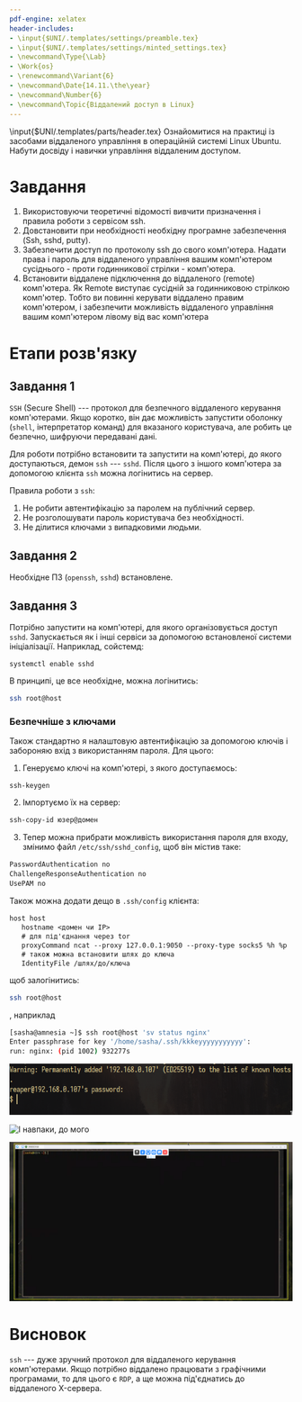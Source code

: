 ```yaml
---
pdf-engine: xelatex
header-includes:
- \input{$UNI/.templates/settings/preamble.tex}
- \input{$UNI/.templates/settings/minted_settings.tex}
- \newcommand\Type{\Lab}
- \Work{os}
- \renewcommand\Variant{6}
- \newcommand\Date{14.11.\the\year}
- \newcommand\Number{6}
- \newcommand\Topic{Віддалений доступ в Linux}
---
```


\input{$UNI/.templates/parts/header.tex}
Ознайомитися на практиці із засобами віддаленого управління в
операційній системі Linux Ubuntu. Набути досвіду і навички управління
віддаленим доступом.

# Завдання

1. Використовуючи теоретичні відомості вивчити призначення і правила роботи з
сервісом ssh.
2. Довстановити при необхідності необхідну програмне забезпечення (Ssh, sshd,
putty).
3. Забезпечити доступ по протоколу ssh до свого комп'ютера. Надати права і
пароль для віддаленого управління вашим комп'ютером сусіднього - проти
годинникової стрілки - комп'ютера.
4. Встановити віддалене підключення до віддаленого (remote) комп'ютера. Як
Remote виступає сусідній за годинниковою стрілкою комп'ютер. Тобто ви повинні
керувати віддалено правим комп'ютером, і забезпечити можливість віддаленого
управління вашим комп'ютером лівому від вас комп'ютера

# Етапи розв'язку

## Завдання 1

`SSH` (Secure Shell) --- протокол для безпечного
віддаленого керування комп'ютерами. Якщо коротко,
він дає можливість запустити оболонку (`shell`, інтерпретатор команд)
для вказаного користувача, але робить це безпечно,
шифруючи передавані дані.

Для роботи потрібно встановити та
запустити на комп'ютері, до якого доступаються, демон
`ssh` --- `sshd`. Після цього з іншого комп'ютера за допомогою
клієнта `ssh` можна логінитись на сервер.

Правила роботи з `ssh`:

1. Не робити автентифікацію за паролем на публічний сервер.
2. Не розголошувати пароль користувача без необхідності.
3. Не ділитися ключами з випадковими людьми.

## Завдання 2

Необхідне ПЗ (`openssh`, `sshd`) встановлене.

## Завдання 3

Потрібно запустити на комп'ютері, для
якого організовується доступ `sshd`.
Запускається як і інші сервіси за допомогою
встановленої системи ініціалізації. Наприклад,
сойстемд:

```
systemctl enable sshd
```

В принципі, це все необхідне, можна логінитись:

```sh
ssh root@host
```

### Безпечніше з ключами

Також стандартно я налаштовую автентифікацію
за допомогою ключів і забороняю вхід з використанням
пароля. Для цього:

1. Генеруємо ключі на комп'ютері, з якого доступаємось:

```
ssh-keygen
```

2. Імпортуємо їх на сервер:

```sh
ssh-copy-id юзер@домен
```

3. Тепер можна прибрати можливість використання пароля для входу,
змінимо файл `/etc/ssh/sshd_config`, щоб він містив таке:

```sh
PasswordAuthentication no
ChallengeResponseAuthentication no
UsePAM no
```

Також можна додати дещо в
`.ssh/config` клієнта:

```
host host
   hostname <домен чи IP>
   # для під'єднання через tor
   proxyCommand ncat --proxy 127.0.0.1:9050 --proxy-type socks5 %h %p
   # також можна встановити шлях до ключа
   IdentityFile /шлях/до/ключа
```

щоб залогінитись:

```sh
ssh root@host
```
, наприклад
```sh
[sasha@amnesia ~]$ ssh root@host 'sv status nginx'
Enter passphrase for key '/home/sasha/.ssh/kkkeyyyyyyyyyyy':
run: nginx: (pid 1002) 932277s
```

![ssh до комп'ютера одногрупника](ssh.png)

![І навпаки, до мого](/home/sasha/Documents/uni/os/lab_6/photo_2023-11-14_09-52-10.jpg)

![Під'єднаний до іншого комп'ютера за допомогою RustDesk](scr.png)

# Висновок

`ssh` --- дуже зручний протокол для
віддаленого керування комп'ютерами.
Якщо потрібно віддалено працювати
з графічними програмами, то для цього
є `RDP`, а ще можна під'єднатись до
віддаленого X-сервера.
